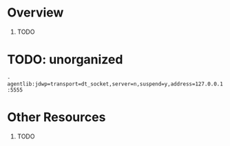 # Overview

1. TODO

# TODO: unorganized

`-agentlib:jdwp=transport=dt_socket,server=n,suspend=y,address=127.0.0.1:5555`

# Other Resources

1. TODO

